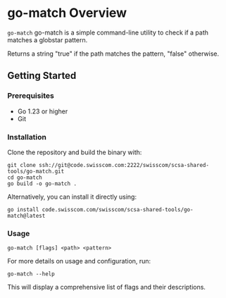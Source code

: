 # go-match Overview

`go-match` go-match is a simple command-line utility to check if a path matches a globstar pattern.

Returns a string "true" if the path matches the pattern, "false" otherwise.

## Getting Started

### Prerequisites

- Go 1.23 or higher
- Git

### Installation

Clone the repository and build the binary with:

    git clone ssh://git@code.swisscom.com:2222/swisscom/scsa-shared-tools/go-match.git
    cd go-match
    go build -o go-match .

Alternatively, you can install it directly using:

    go install code.swisscom.com/swisscom/scsa-shared-tools/go-match@latest

### Usage

    go-match [flags] <path> <pattern>

For more details on usage and configuration, run:

    go-match --help

This will display a comprehensive list of flags and their descriptions.
